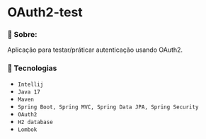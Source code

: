 # OAuth2-test

### :book: Sobre:
Aplicação para testar/práticar autenticação usando OAuth2.

### :toolbox: Tecnologias
- `Intellij`
- `Java 17`
- `Maven`
- `Spring Boot, Spring MVC, Spring Data JPA, Spring Security`
- `OAuth2`
- `H2 database`
- `Lombok`